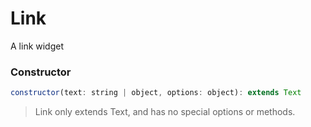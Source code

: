 # Link

A link widget

### Constructor

```javascript
constructor(text: string | object, options: object): extends Text
``` 

> Link only extends Text, and has no special options or methods.
